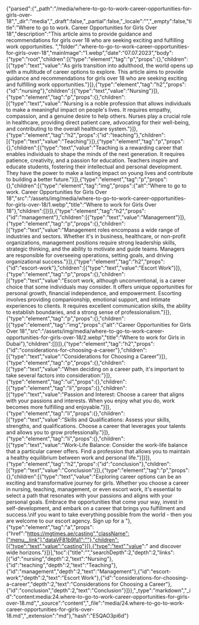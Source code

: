 {"parsed":{"_path":"/media/where-to-go-to-work-career-opportunities-for-girls-over-18","_dir":"media","_draft":false,"_partial":false,"_locale":"","_empty":false,"title":"Where to go to work. Career Opportunities for Girls Over 18","description":"This article aims to provide guidance and recommendations for girls over 18 who are seeking exciting and fulfilling work opportunities. ","folder":"where-to-go-to-work-career-opportunities-for-girls-over-18","mainImage":"1.webp","date":"07.07.2023","body":{"type":"root","children":[{"type":"element","tag":"p","props":{},"children":[{"type":"text","value":"As girls transition into adulthood, the world opens up with a multitude of career options to explore. This article aims to provide guidance and recommendations for girls over 18 who are seeking exciting and fulfilling work opportunities."}]},{"type":"element","tag":"h2","props":{"id":"nursing"},"children":[{"type":"text","value":"Nursing"}]},{"type":"element","tag":"p","props":{},"children":[{"type":"text","value":"Nursing is a noble profession that allows individuals to make a meaningful impact on people's lives. It requires empathy, compassion, and a genuine desire to help others. Nurses play a crucial role in healthcare, providing direct patient care, advocating for their well-being, and contributing to the overall healthcare system."}]},{"type":"element","tag":"h2","props":{"id":"teaching"},"children":[{"type":"text","value":"Teaching"}]},{"type":"element","tag":"p","props":{},"children":[{"type":"text","value":"Teaching is a rewarding career that enables individuals to shape the minds of the next generation. It requires patience, creativity, and a passion for education. Teachers inspire and educate students, fostering their intellectual and personal development. They have the power to make a lasting impact on young lives and contribute to building a better future."}]},{"type":"element","tag":"p","props":{},"children":[{"type":"element","tag":"img","props":{"alt":"Where to go to work. Career Opportunities for Girls Over 18","src":"/assets/img/media/where-to-go-to-work-career-opportunities-for-girls-over-18/1.webp","title":"Where to work for Girls Over 18"},"children":[]}]},{"type":"element","tag":"h2","props":{"id":"management"},"children":[{"type":"text","value":"Management"}]},{"type":"element","tag":"p","props":{},"children":[{"type":"text","value":"Management roles encompass a wide range of industries and sectors. Whether it's in business, healthcare, or non-profit organizations, management positions require strong leadership skills, strategic thinking, and the ability to motivate and guide teams. Managers are responsible for overseeing operations, setting goals, and driving organizational success."}]},{"type":"element","tag":"h2","props":{"id":"escort-work"},"children":[{"type":"text","value":"Escort Work"}]},{"type":"element","tag":"p","props":{},"children":[{"type":"text","value":"Escort work, although unconventional, is a career choice that some individuals may consider. It offers unique opportunities for personal growth, financial independence, and empowerment. Escorting involves providing companionship, emotional support, and intimate experiences to clients. It requires excellent communication skills, the ability to establish boundaries, and a strong sense of professionalism."}]},{"type":"element","tag":"p","props":{},"children":[{"type":"element","tag":"img","props":{"alt":"Career Opportunities for Girls Over 18","src":"/assets/img/media/where-to-go-to-work-career-opportunities-for-girls-over-18/2.webp","title":"Where to work for Girls in Dubai"},"children":[]}]},{"type":"element","tag":"h2","props":{"id":"considerations-for-choosing-a-career"},"children":[{"type":"text","value":"Considerations for Choosing a Career"}]},{"type":"element","tag":"p","props":{},"children":[{"type":"text","value":"When deciding on a career path, it's important to take several factors into consideration:"}]},{"type":"element","tag":"ul","props":{},"children":[{"type":"element","tag":"li","props":{},"children":[{"type":"text","value":"Passion and Interest: Choose a career that aligns with your passions and interests. When you enjoy what you do, work becomes more fulfilling and enjoyable."}]},{"type":"element","tag":"li","props":{},"children":[{"type":"text","value":"Skills and Qualifications: Assess your skills, strengths, and qualifications. Choose a career that leverages your talents and allows you to grow professionally."}]},{"type":"element","tag":"li","props":{},"children":[{"type":"text","value":"Work-Life Balance: Consider the work-life balance that a particular career offers. Find a profession that allows you to maintain a healthy equilibrium between work and personal life."}]}]},{"type":"element","tag":"h2","props":{"id":"conclusion"},"children":[{"type":"text","value":"Conclusion"}]},{"type":"element","tag":"p","props":{},"children":[{"type":"text","value":"Exploring career options can be an exciting and transformative journey for girls. Whether you choose a career in nursing, teaching, management, or even escort work, it's essential to select a path that resonates with your passions and aligns with your personal goals. Embrace the opportunities that come your way, invest in self-development, and embark on a career that brings you fulfillment and success.\nIf you want to take everything possible from the world - then you are welcome to our escort agency. Sign up for a "},{"type":"element","tag":"a","props":{"href":"https://mgtimes.ae/casting","className":["menu__link"],"dataVF81b9fa1":""},"children":[{"type":"text","value":"casting"}]},{"type":"text","value":" and discover wide horizons."}]}],"toc":{"title":"","searchDepth":2,"depth":2,"links":[{"id":"nursing","depth":2,"text":"Nursing"},{"id":"teaching","depth":2,"text":"Teaching"},{"id":"management","depth":2,"text":"Management"},{"id":"escort-work","depth":2,"text":"Escort Work"},{"id":"considerations-for-choosing-a-career","depth":2,"text":"Considerations for Choosing a Career"},{"id":"conclusion","depth":2,"text":"Conclusion"}]}},"_type":"markdown","_id":"content:media:24.where-to-go-to-work-career-opportunities-for-girls-over-18.md","_source":"content","_file":"media/24.where-to-go-to-work-career-opportunities-for-girls-over-18.md","_extension":"md"},"hash":"E5QAO3pi6d"}